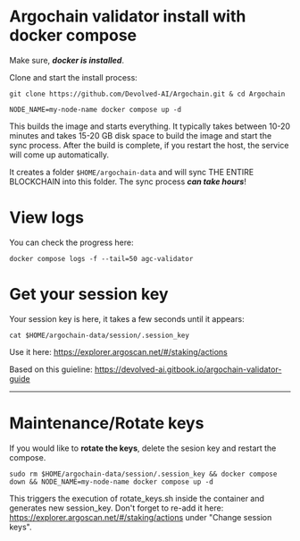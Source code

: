 # Argochain validator install with docker compose

Make sure, ***docker is installed***.

Clone and start the install process:

```
git clone https://github.com/Devolved-AI/Argochain.git & cd Argochain
```

```
NODE_NAME=my-node-name docker compose up -d
```

This builds the image and starts everything. It typically takes between 10-20 minutes and takes 15-20 GB disk space to build the image and start the sync process. After the build is complete, if you restart the host, the service will come up automatically.

It creates a folder `$HOME/argochain-data` and will sync THE ENTIRE BLOCKCHAIN into this folder. The sync process ***can take hours***!

# View logs
You can check the progress here:

```
docker compose logs -f --tail=50 agc-validator
```

# Get your session key
Your session key is here, it takes a few seconds until it appears:

```
cat $HOME/argochain-data/session/.session_key
```

Use it here: https://explorer.argoscan.net/#/staking/actions

Based on this guieline: https://devolved-ai.gitbook.io/argochain-validator-guide

---

# Maintenance/Rotate keys
If you would like to **rotate the keys**, delete the sesion key and restart the compose.

```
sudo rm $HOME/argochain-data/session/.session_key && docker compose down && NODE_NAME=my-node-name docker compose up -d
```

This triggers the execution of rotate_keys.sh inside the container and generates new session_key. Don't forget to re-add it here: https://explorer.argoscan.net/#/staking/actions under "Change session keys".
